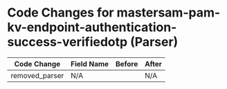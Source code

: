 # Code Changes for mastersam-pam-kv-endpoint-authentication-success-verifiedotp (Parser)

| Code Change | Field Name | Before | After |
|-------------|------------|--------|-------|
| removed_parser | N/A |  | N/A |